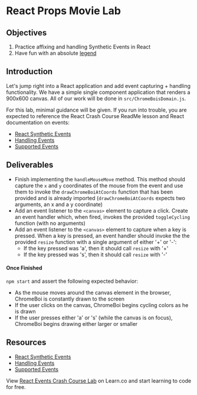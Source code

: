 # React Props Movie Lab


## Objectives

1. Practice affixing and handling Synthetic Events in React
2. Have fun with an absolute [legend][legend]


## Introduction

Let's jump right into a React application and add event capturing + handling
functionality. We have a simple single component application that renders a
900x600 canvas. All of our work will be done in `src/ChromeBoisDomain.js`. 

For this lab, minimal guidance will be given. If you run into trouble, you are
expected to reference the React Crash Course ReadMe lesson and React
documentation on events:

- [React Synthetic Events](https://reactjs.org/docs/events.html)
- [Handling Events](https://reactjs.org/docs/handling-events.html)
- [Supported Events](https://reactjs.org/docs/events.html#supported-events)


## Deliverables

- Finish implementing the `handleMouseMove` method. This method should capture the `x` and `y` coordinates of the mouse from the event and use them to invoke the `drawChromeBoiAtCoords` function that has been provided and is already imported (`drawChromeBoiAtCoords` expects two arguments, an x and a y coordinate)
- Add an event listener to the `<canvas>` element to capture a click. Create an event handler which, when fired, invokes the provided `toggleCycling` function (with no arguments)
- Add an event listener to the `<canvas>` element to capture when a key is pressed. When a key is pressed, an event handler should invoke the the provided `resize` function with a single argument of either '+' or '-':
  - If the key pressed was 'a', then it should call `resize` with '+'
  - If the key pressed was 's', then it should call `resize` with '-' 


#### Once Finished

`npm start` and assert the following expected behavior:

- As the mouse moves around the canvas element in the browser, ChromeBoi is constantly drawn to the screen
- If the user clicks on the canvas, ChromeBoi begins cycling colors as he is drawn
- If the user presses either 'a' or 's' (while the canvas is on focus), ChromeBoi begins drawing either larger or smaller


## Resources
- [React Synthetic Events](https://reactjs.org/docs/events.html)
- [Handling Events](https://reactjs.org/docs/handling-events.html)
- [Supported Events](https://reactjs.org/docs/events.html#supported-events)

<p class='util--hide'>View <a href='https://learn.co/lessons/react-events-crash-course-lab'>React Events Crash Course Lab</a> on Learn.co and start learning to code for free.</p>

[legend]: https://en.everybodywiki.com/Chrome_Boi

